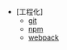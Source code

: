 - [工程化]
  - [git](/problem/工程化/git.md)
  - [npm](/problem/工程化/npm.md)
  - [webpack](/problem/工程化/webpack.md)
